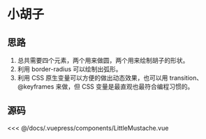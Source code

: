 # 小胡子
<LittleMustache/>

## 思路

1. 总共需要四个元素，两个用来做圆，两个用来绘制胡子的形状。
2. 利用 border-radius 可以绘制出弧形。
3. 利用 CSS 原生变量可以方便的做出动态效果，也可以用 transition、@keyframes 来做，但 CSS 变量是最直观也最符合编程习惯的。


## 源码

<<< @/docs/.vuepress/components/LittleMustache.vue